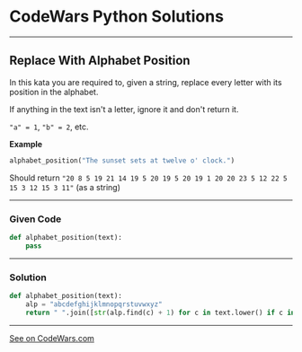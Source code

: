 # CodeWars Python Solutions

---

## Replace With Alphabet Position

In this kata you are required to, given a string, replace every letter with its position in the alphabet.

If anything in the text isn't a letter, ignore it and don't return it.

`"a" = 1`, `"b" = 2`, etc.


**Example**


```python
alphabet_position("The sunset sets at twelve o' clock.")
```

Should return `"20 8 5 19 21 14 19 5 20 19 5 20 19 1 20 20 23 5 12 22 5 15 3 12 15 3 11"` (as a string)

---

### Given Code


```python
def alphabet_position(text):
    pass
```

---

### Solution


```python
def alphabet_position(text):
    alp = "abcdefghijklmnopqrstuvwxyz"
    return " ".join([str(alp.find(c) + 1) for c in text.lower() if c in alp])
```

---


[See on CodeWars.com](https://www.codewars.com/kata/546f922b54af40e1e90001da)
